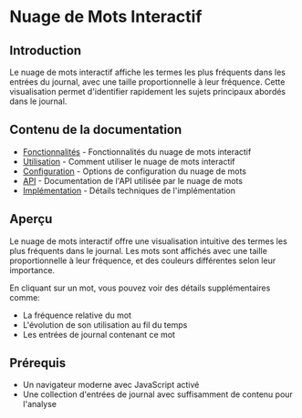 # Nuage de Mots Interactif

## Introduction

Le nuage de mots interactif affiche les termes les plus fréquents dans les entrées du journal, avec une taille proportionnelle à leur fréquence. Cette visualisation permet d'identifier rapidement les sujets principaux abordés dans le journal.

## Contenu de la documentation

- [Fonctionnalités](./features.md) - Fonctionnalités du nuage de mots interactif
- [Utilisation](./usage.md) - Comment utiliser le nuage de mots interactif
- [Configuration](./configuration.md) - Options de configuration du nuage de mots
- [API](./api.md) - Documentation de l'API utilisée par le nuage de mots
- [Implémentation](./implementation.md) - Détails techniques de l'implémentation

## Aperçu

Le nuage de mots interactif offre une visualisation intuitive des termes les plus fréquents dans le journal. Les mots sont affichés avec une taille proportionnelle à leur fréquence, et des couleurs différentes selon leur importance.

En cliquant sur un mot, vous pouvez voir des détails supplémentaires comme:
- La fréquence relative du mot
- L'évolution de son utilisation au fil du temps
- Les entrées de journal contenant ce mot

## Prérequis

- Un navigateur moderne avec JavaScript activé
- Une collection d'entrées de journal avec suffisamment de contenu pour l'analyse
